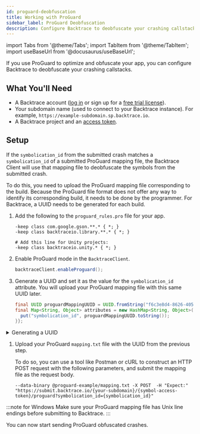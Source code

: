 ```yaml
---
id: proguard-deobfuscation
title: Working with ProGuard
sidebar_label: ProGuard Deobfuscation
description: Configure Backtrace to deobfuscate your crashing callstacks.
---
```


import Tabs from '@theme/Tabs';
import TabItem from '@theme/TabItem';
import useBaseUrl from '@docusaurus/useBaseUrl';

If you use ProGuard to optimize and obfuscate your app, you can configure Backtrace to deobfuscate your crashing callstacks.

## What You'll Need

- A Backtrace account ([log in](https://backtrace.io/login) or sign up for a [free trial license](https://backtrace.io/sign-up)).
- Your subdomain name (used to connect to your Backtrace instance). For example, `https://example-subdomain.sp.backtrace.io`.
- A Backtrace project and an [access token](/error-reporting/project-setup/submission-url).

## Setup

If the `symbolication_id` from the submitted crash matches a `symbolication_id` of a submitted ProGuard mapping file, the Backtrace Client will use that mapping file to deobfuscate the symbols from the submitted crash.

To do this, you need to upload the ProGuard mapping file corresponding to the build. Because the ProGuard file format does not offer any way to identify its corresponding build, it needs to be done by the programmer. For Backtrace, a UUID needs to be generated for each build.

1. Add the following to the `proguard_rules.pro` file for your app.

   ```
   -keep class com.google.gson.**.* { *; }
   -keep class backtraceio.library.**.* { *; }

   # Add this line for Unity projects:
   -keep class backtraceio.unity.* { *; }
   ```

1. Enable ProGuard mode in the `BacktraceClient`.

   ```java
   backtraceClient.enableProguard();
   ```

1. Generate a UUID and set it as the value for the `symbolication_id` attribute. You will upload your ProGuard mapping file with this same UUID later.

   ```java
   final UUID proguardMappingUUID = UUID.fromString("f6c3e8d4-8626-4051-94ec-53e6daccce25");
   final Map<String, Object> attributes = new HashMap<String, Object>() {{
     put("symbolication_id", proguardMappingUUID.toString());
   }};
   ```

  <details>
  <summary>Generating a UUID</summary>
  You can use the uuidgen command to generate UUID's for each version of your software, for example:
  ```
  $ uuidgen -N '1.0.0-beta' --namespace "f615d933-702b-5c5f-913d-18223dc80788" --sha1 6e5552ef-cca0-578f-8259-bef23a9566d3
  $ uuidgen -N '1.0.0' --namespace "f615d933-702b-5c5f-913d-18223dc80788" --sha1 5a4d2886-fb5d-5d2e-80d8-4bcdf5f5c11b
  $ uuidgen -N '1.0.1' --namespace "f615d933-702b-5c5f-913d-18223dc80788" --sha1 39642ed9-5a75-5186-9649-71a893e00340
  ```
  </details>

1. Upload your ProGuard `mapping.txt` file with the UUID from the previous step.

   To do so, you can use a tool like Postman or cURL to construct an HTTP POST request with the following parameters, and submit the mapping file as the request body.

   ```curl
   --data-binary @proguard-example/mapping.txt -X POST  -H "Expect:" "https://submit.backtrace.io/{your-subdomain}/{symbol-access-token}/proguard?symbolication_id={symbolication_id}"
   ```

:::note for Windows
Make sure your ProGuard mapping file has Unix line endings before submitting to Backtrace.
:::

You can now start sending ProGuard obfuscated crashes.

